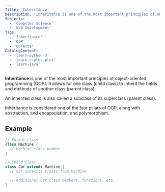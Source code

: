 ```yaml
---
Title: 'Inheritance'
Description: 'Inheritance is one of the most important principles of object-oriented programming (OOP). It allows for one class (child class) to inherit the fields and methods of another class (parent class). An inherited class is also called a subclass of its superclass (parent class). Inheritance is considered one of the four pillars of OOP, along with abstraction, and encapsulation, and polymorphism. java // Parent Class class Machine { // Machine class member'
Subjects:
  - 'Computer Science'
  - 'Web Development'
Tags:
  - 'Inheritance'
  - 'OOP'
  - 'Objects'
CatalogContent:
  - 'learn-python-3'
  - 'learn-c-plus-plus'
  - 'learn-java'
---
```


**Inheritance** is one of the most important principles of object-oriented programming (OOP). It allows for one class (child class) to inherit the fields and methods of another class (parent class).

An inherited class is also called a subclass of its superclass (parent class).

Inheritance is considered one of the four pillars of OOP, along with abstraction, and encapsulation, and polymorphism.

## Example

```java
// Parent Class
class Machine {
  // Machine class member
}

// Child Class
class Car extends Machine {
  // Car inherits traits from Machine

  // Additional Car class members, functions, etc.
}
```
